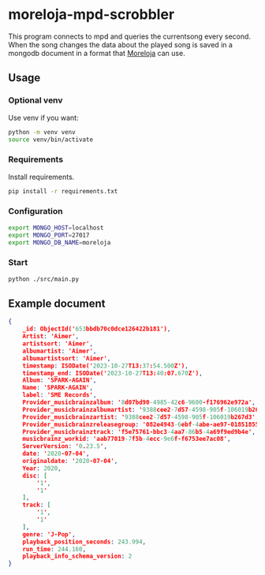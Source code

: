 # moreloja-mpd-scrobbler

This program connects to mpd and queries the currentsong every second.
When the song changes the data about the played song is saved in a mongodb document in a format that [Moreloja](https://github.com/Moreloja/Moreloja) can use.

## Usage

### Optional venv

Use venv if you want:

``` bash
python -m venv venv
source venv/bin/activate
```

### Requirements

Install requirements.

``` bash
pip install -r requirements.txt
```

### Configuration

``` bash
export MONGO_HOST=localhost
export MONGO_PORT=27017
export MONGO_DB_NAME=moreloja
```

### Start

``` bash
python ./src/main.py
```

## Example document

``` json
{
    _id: ObjectId('653bbdb70c0dce126422b181'),
    Artist: 'Aimer',
    artistsort: 'Aimer',
    albumartist: 'Aimer',
    albumartistsort: 'Aimer',
    timestamp: ISODate('2023-10-27T13:37:54.500Z'),
    timestamp_end: ISODate('2023-10-27T13:40:07.670Z'),
    Album: 'SPARK‐AGAIN',
    Name: 'SPARK‐AGAIN',
    label: 'SME Records',
    Provider_musicbrainzalbum: '8d07bd90-4985-42c6-9600-f176962e972a',
    Provider_musicbrainzalbumartist: '9388cee2-7d57-4598-905f-106019b267d3',
    Provider_musicbrainzartist: '9388cee2-7d57-4598-905f-106019b267d3',
    Provider_musicbrainzreleasegroup: '082e4943-6ebf-4abe-ae97-018518555055',
    Provider_musicbrainztrack: 'f5e75761-bbc3-4aa7-86b5-4a69f9ed9b4e',
    musicbrainz_workid: 'aab77019-7f5b-4ecc-9e6f-f6753ee7ac08',
    ServerVersion: '0.23.5',
    date: '2020-07-04',
    originaldate: '2020-07-04',
    Year: 2020,
    disc: [
        '1',
        '1'
    ],
    track: [
        '1',
        '1'
    ],
    genre: 'J-Pop',
    playback_position_seconds: 243.994,
    run_time: 244.160,
    playback_info_schema_version: 2
}
```
